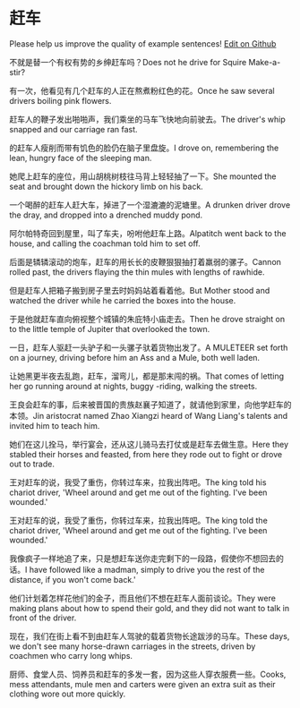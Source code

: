 # 赶车

Please help us improve the quality of example sentences! [Edit on Github](https://github.com/jiyushe/jiyu-example-sentence-source/blob/main/chinese/ganche.md)

<p><span class="chinese">不就是替一个有权有势的乡绅赶车吗？</span><span class="english">Does not he drive for Squire Make-a-stir?</span></p>

<p><span class="chinese">有一次，他看见有几个赶车的人正在熬煮粉红色的花。</span><span class="english">Once he saw several drivers boiling pink flowers.</span></p>

<p><span class="chinese">赶车人的鞭子发出啪啪声，我们乘坐的马车飞快地向前驶去。</span><span class="english">The driver's whip snapped and our carriage ran fast.</span></p>

<p><span class="chinese">的赶车人瘦削而带有饥色的脸仍在脑子里盘旋。</span><span class="english">I drove on, remembering the lean, hungry face of the sleeping man.</span></p>

<p><span class="chinese">她爬上赶车的座位，用山胡桃树枝往马背上轻轻抽了一下。</span><span class="english">She mounted the seat and brought down the hickory limb on his back.</span></p>

<p><span class="chinese">一个喝醉的赶车人赶大车，掉进了一个湿漉漉的泥塘里。</span><span class="english">A drunken driver drove the dray, and dropped into a drenched muddy pond.</span></p>

<p><span class="chinese">阿尔帕特奇回到屋里，叫了车夫，吩咐他赶车上路。</span><span class="english">Alpatitch went back to the house, and calling the coachman told him to set off.</span></p>

<p><span class="chinese">后面是辚辚滚动的炮车，赶车的用长长的皮鞭狠狠抽打着羸弱的骡子。</span><span class="english">Cannon rolled past, the drivers flaying the thin mules with lengths of rawhide.</span></p>

<p><span class="chinese">但是赶车人把箱子搬到房子里去时妈妈站着看着他。</span><span class="english">But Mother stood and watched the driver while he carried the boxes into the house.</span></p>

<p><span class="chinese">于是他就赶车直向俯视整个城镇的朱庇特小庙走去。</span><span class="english">Then he drove straight on to the little temple of Jupiter that overlooked the town.</span></p>

<p><span class="chinese">一日，赶车人驱赶一头驴子和一头骡子驮着货物出发了。</span><span class="english">A MULETEER set forth on a journey, driving before him an Ass and a Mule, both well laden.</span></p>

<p><span class="chinese">让她黑更半夜去乱跑，赶车，溜弯儿，都是那末闯的祸。</span><span class="english">That comes of letting her go running around at nights, buggy -riding, walking the streets.</span></p>

<p><span class="chinese">王良会赶车的事，后来被晋国的贵族赵襄子知道了，就请他到家里，向他学赶车的本领。</span><span class="english">Jin aristocrat named Zhao Xiangzi heard of Wang Liang's talents and invited him to teach him.</span></p>

<p><span class="chinese">她们在这儿拴马，举行宴会，还从这儿骑马去打仗或是赶车去做生意。</span><span class="english">Here they stabled their horses and feasted, from here they rode out to fight or drove out to trade.</span></p>

<p><span class="chinese">王对赶车的说，我受了重伤，你转过车来，拉我出阵吧。</span><span class="english">The king told his chariot driver, 'Wheel around and get me out of the fighting. I've been wounded.'</span></p>

<p><span class="chinese">王对赶车的说，我受了重伤，你转过车来，拉我出阵吧。</span><span class="english">The king told the chariot driver, 'Wheel around and get me out of the fighting. I've been wounded.'</span></p>

<p><span class="chinese">我像疯子一样地追了来，只是想赶车送你走完剩下的一段路，假使你不想回去的话。</span><span class="english">I have followed like a madman, simply to drive you the rest of the distance, if you won't come back.'</span></p>

<p><span class="chinese">他们计划着怎样花他们的金子，而且他们不想在赶车人面前谈论。</span><span class="english">They were making plans about how to spend their gold, and they did not want to talk in front of the driver.</span></p>

<p><span class="chinese">现在，我们在街上看不到由赶车人驾驶的载着货物长途跋涉的马车。</span><span class="english">These days, we don't see many horse-drawn carriages in the streets, driven by coachmen who carry long whips.</span></p>

<p><span class="chinese">厨师、食堂人员、饲养员和赶车的多发一套，因为这些人穿衣服费一些。</span><span class="english">Cooks, mess attendants, mule men and carters were given an extra suit as their clothing wore out more quickly.</span></p>

